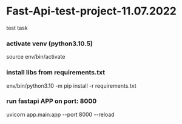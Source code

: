 # Fast-Api-test-project-11.07.2022
test task

### activate venv (python3.10.5)
source env/bin/activate
### install libs from requirements.txt
env/bin/python3.10 -m pip install -r requirements.txt
### run fastapi APP on port: 8000
uvicorn app.main:app --port 8000 --reload
